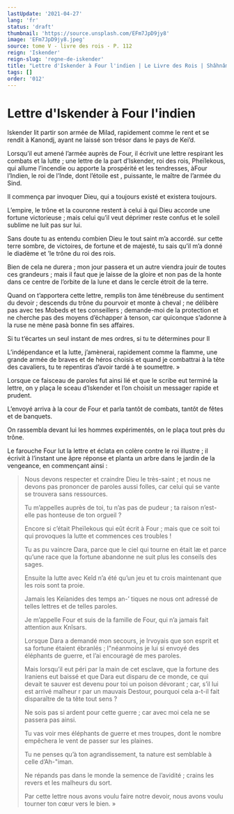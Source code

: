 ```yaml
---
lastUpdate: '2021-04-27'
lang: 'fr'
status: 'draft'
thumbnail: 'https://source.unsplash.com/EFm7JpD9jy8'
image: 'EFm7JpD9jy8.jpeg'
source: tome V - livre des rois - P. 112
reign: 'Iskender'
reign-slug: 'regne-de-iskender'
title: "Lettre d'Iskender à Four l'indien | Le Livre des Rois | Shâhnâmeh"
tags: []
order: '012'
---
```


<!-- LTeX: language=fr -->

# Lettre d'Iskender à Four l'indien

Iskender lit partir son armée de Milad, rapidement comme le rent et se rendit à Kanondj, ayant ne laissé son trésor dans le pays de Kei’d.

Lorsqu’il eut amené l’armée auprès de Four, il écrivit une lettre respirant les combats et la lutte ; une lettre de la part d’Iskender, roi des rois, Pheïlekous, qui allume l’incendie ou apporte la prospérité et les tendresses, àFour l’Indien, le roi de l’Inde, dont l’étoile est , puissante, le maître de l’armée du Sind.

Il commença par invoquer Dieu, qui a toujours existé et existera toujours.

L’empire, le trône et la couronne restent à celui à qui Dieu accorde une fortune victorieuse ; mais celui qu’il veut déprimer reste confus et le soleil sublime ne luit pas sur lui.

Sans doute tu as entendu combien Dieu le tout saint m’a accordé. sur cette terre sombre, de victoires, de fortune et de majesté, tu sais qu’il m’a donné le diadème et
’le trône du roi des rois.

Bien de cela ne durera ; mon jour passera et un autre viendra jouir de toutes ces grandeurs ; mais il faut que je laisse de la gloire et non pas de la honte dans ce centre de l’orbite de la lune et dans le cercle étroit de la terre.

Quand on t’apportera cette lettre, remplis ton âme ténébreuse du sentiment du devoir ; descends du trône du pourvoir et monte à cheval ; ne délibère pas avec tes Mobeds et tes conseillers ; demande-moi de la protection et ne cherche pas des moyens d’échapper à tenson, car quiconque s’adonne à la ruse ne mène pasà bonne fin ses affaires.

Si tu t’écartes un seul instant de mes ordres, si tu te détermines pour Il

L’indépendance et la lutte, j’amènerai, rapidement comme la flamme, une grande armée de braves et de héros choisis et quand je combattrai à la tête des cavaliers, tu te repentiras d’avoir tardé à te soumettre. »

Lorsque ce faisceau de paroles fut ainsi lié et que le scribe eut terminé la lettre, on y plaça le sceau d’Iskender et l’on choisit un messager rapide et prudent.

L’envoyé arriva à la cour de Four et parla tantôt de combats, tantôt de fêtes et de banquets.

On rassembla devant lui les hommes expérimentés, on le plaça tout près du trône.

Le farouche Four lut la lettre et éclata en colère contre le roi illustre ; il écrivit à l’instant une âpre réponse et planta un arbre dans le jardin de la vengeance, en commençant ainsi :

> Nous devons respecter et craindre Dieu le très-saint ; et nous ne devons pas prononcer de paroles aussi folles, car celui qui se vante se trouvera sans ressources.
>
> Tu m’appelles auprès de toi, tu n’as pas de pudeur ; ta raison n’est-elle pas honteuse de ton orgueil ?
>
> Encore si c’était Pheïlekous qui eût écrit à Four ; mais que ce soit toi qui provoques la lutte et commences ces troubles !
>
> Tu as pu vaincre Dara, parce que le ciel qui tourne en était læ et parce qu’une race que la fortune abandonne ne suit plus les conseils des sages.
>
> Ensuite la lutte avec Keîd n’a été qu’un jeu et tu crois maintenant que les rois sont ta proie.
>
> Jamais les Keïanides des temps an-’ tiques ne nous ont adressé de telles lettres et de telles paroles.
>
> Je m’appelle Four et suis de la famille de Four, qui n’a jamais fait attention aux Knîsars.
>
> Lorsque Dara a demandé mon secours, je lrvoyais que son esprit et sa fortune étaient ébranlés ; I"néanmoins je lui si envoyé des éléphants de guerre, et l’ai encouragé de mes paroles.
>
> Mais lorsqu’il eut péri par la main de cet esclave, que la fortune des Iraniens eut baissé et que Dara eut disparu de ce monde, ce qui devait te sauver est devenu pour toi un poison dévorant ; car, s’il lui est arrivé malheur r par un mauvais Destour, pourquoi cela a-t-il fait disparaître de ta tête tout sens ?
>
> Ne sois pas si ardent pour cette guerre ; car avec moi cela ne se passera pas ainsi.
>
> Tu vas voir mes éléphants de guerre et mes troupes, dont le nombre empêchera le vent de passer sur les plaines.
>
> Tu ne penses qu’à ton agrandissement, ta nature est semblable à celle d’Ah-"iman.
>
> Ne répands pas dans le monde la semence de l’avidité ; crains les revers et les malheurs du sort.
>
> Par cette lettre nous avons voulu faire notre devoir, nous avons voulu tourner ton cœur vers le bien. »
